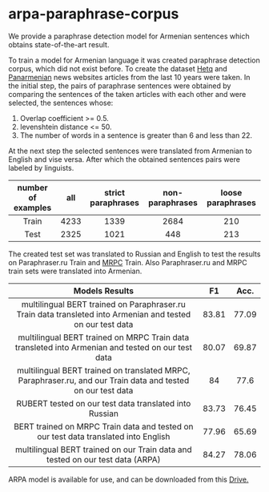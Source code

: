 # arpa-paraphrase-corpus

We provide a paraphrase detection model for Armenian sentences which obtains state-of-the-art result.

To train a model for Armenian language it was created paraphrase detection corpus, which did not exist before․ To create the dataset [Hetq](https://hetq.am/) and [Panarmenian](http://www.panarmenian.net/) news websites articles from the last 10 years were taken. In the initial step, the pairs of paraphrase sentences were obtained by comparing the sentences of the taken articles with each other and were selected, the sentences whose:

1. Overlap coefficient >= 0.5.
2. levenshtein distance <= 50.
3. The number of words in a sentence is greater than 6 and less than 22.

At the next step the selected sentences were translated from Armenian to English and vise versa. After which the obtained sentences pairs were labeled by linguists.

|number of examples|all|strict paraphrases|non-paraphrases|loose paraphrases|
|  :---: |     :---:    | :---:  |          :---:          | :---:  |
|Train   | 4233         |1339   |2684               | 210 |
|Test    | 2325         |1021   |448                  | 213 |

The created test set was translated to Russian and English to test the results on Paraphraser.ru Train and [MRPC](https://www.microsoft.com/en-us/download/details.aspx?id=52398) Train. Also Paraphraser.ru and MRPC train sets were translated into Armenian.

|Models Results|   F1   |  Acc.     |
|  :---: |     :---:    |     :---:    |
|multilingual BERT trained on Paraphraser.ru Train data transleted into Armenian and tested on our test data | 83.81  | 77.09  | 
|multilingual BERT trained on MRPC Train data transleted into Armenian and tested on our test data   | 80.07        | 69.87 | 
|multilingual BERT trained on translated MRPC, Paraphraser.ru, and our Train data and tested on our test data | 84 |77.6  |
|RUBERT tested on our test data translated into Russian| 83.73         | 76.45  | 
|BERT trained on MRPC Train data and tested on our test data translated into English | 77.96  |  65.69     | 
|multilingual BERT trained on our Train data and tested on our test data (ARPA)| 84.27|  78.06|

ARPA model is available for use, and can be downloaded from this [Drive.](https://drive.google.com/uc?id=14owW5kkZ1JiNa6P-676e-QIj8m8i5e_8)
